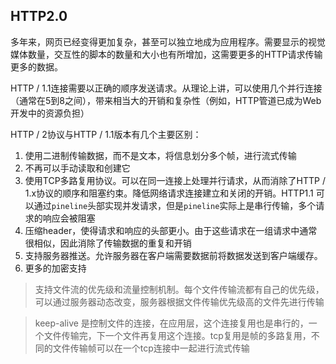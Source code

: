 
## HTTP2.0
多年来，网页已经变得更加复杂，甚至可以独立地成为应用程序。需要显示的视觉媒体数量，交互性的脚本的数量和大小也有所增加，这需要更多的HTTP请求传输更多的数据。

HTTP / 1.1连接需要以正确的顺序发送请求。从理论上讲，可以使用几个并行连接（通常在5到8之间），带来相当大的开销和复杂性（例如，HTTP管道已成为Web开发中的资源负担）

HTTP / 2协议与HTTP / 1.1版本有几个主要区别：
1. 使用二进制传输数据，而不是文本，将信息划分多个帧，进行流式传输
2. 不再可以手动读取和创建它
3. 使用TCP多路复用协议。可以在同一连接上处理并行请求，从而消除了HTTP / 1.x协议的顺序和阻塞约束。降低网络请求连接建立和关闭的开销。HTTP1.1 可以通过`pineline`头部实现并发请求，但是`pineline`实际上是串行传输，多个请求的响应会被阻塞
4. 压缩header，使得请求和响应的头部更小。由于这些请求在一组请求中通常很相似，因此消除了传输数据的重复和开销
5. 支持服务器推送。允许服务器在客户端需要数据前将数据发送到客户端缓存。
6. 更多的加密支持

> 支持文件流的优先级和流量控制机制。每个文件传输流都有自己的优先级，可以通过服务器动态改变，服务器根据文件传输优先级高的文件先进行传输

> keep-alive 是控制文件的连接，在应用层，这个连接复用也是串行的，一个文件传输完，下一个文件再复用这个连接。tcp复用是帧的多路复用，不同的文件传输帧可以在一个tcp连接中一起进行流式传输
